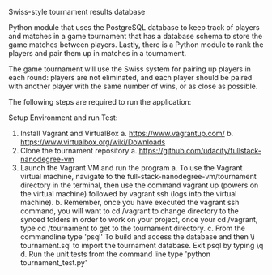 Swiss-style tournament results database

Python module that uses the PostgreSQL database to keep track of players and matches in a game tournament that has a database schema to store the game matches between players. Lastly, there is a Python module to rank the players and pair them up in matches in a tournament.

The game tournament will use the Swiss system for pairing up players in each round: players are not eliminated, and each player should be paired with another player with the same number of wins, or as close as possible.

The following steps are required to run the application:

Setup Environment and run Test:

1. Install Vagrant and VirtualBox
	a. https://www.vagrantup.com/
	b. https://www.virtualbox.org/wiki/Downloads
2. Clone the tournament repository
	a. https://github.com/udacity/fullstack-nanodegree-vm
3. Launch the Vagrant VM and run the program
	a. To use the Vagrant virtual machine, navigate to the full-stack-nanodegree-vm/tournament directory in the terminal, then use the command vagrant up (powers on the virtual machine) followed by vagrant ssh (logs into the virtual machine).
	b. Remember, once you have executed the vagrant ssh command, you will want to cd /vagrant to change directory to the synced folders in order to work on your project, once your cd /vagrant, type cd /tournament to get to the tournament directory.
	c. From the commandline type 'psql' To build and access the database and then \i tournament.sql to import the tournament database.  Exit psql by typing \q
	d. Run the unit tests from the command line type 'python tournament_test.py'

